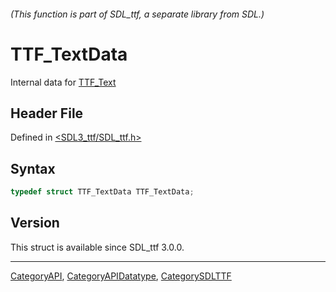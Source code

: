 ###### (This function is part of SDL_ttf, a separate library from SDL.)
# TTF_TextData

Internal data for [TTF_Text](TTF_Text)

## Header File

Defined in [<SDL3_ttf/SDL_ttf.h>](https://github.com/libsdl-org/SDL_ttf/blob/main/include/SDL3_ttf/SDL_ttf.h)

## Syntax

```c
typedef struct TTF_TextData TTF_TextData;
```

## Version

This struct is available since SDL_ttf 3.0.0.

----
[CategoryAPI](CategoryAPI), [CategoryAPIDatatype](CategoryAPIDatatype), [CategorySDLTTF](CategorySDLTTF)

